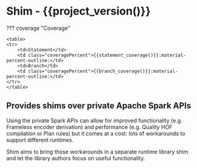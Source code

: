 # Shim - {{project_version()}}

??? coverage "Coverage"
    
    <table>
    <tr>
        <td>Statement</td>
        <td class="coveragePercent">{{statement_coverage()}}:material-percent-outline:</td>
        <td>Branch</td>
        <td class="coveragePercent">{{branch_coverage()}}:material-percent-outline:</td>
    </tr>
    </table>

## Provides shims over private Apache Spark APIs

Using the private Spark APIs can allow for improved functionality (e.g. Frameless encoder derivation) and performance (e.g. Quality HOF compilation or Plan rules) but it comes at a cost: lots of workarounds to support different runtimes.

Shim aims to bring those workarounds in a separate runtime library shim and let the library authors focus on useful functionality.